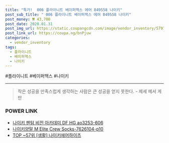 ```yaml
--- 
title: "특가!  006 플라이니트 베이퍼맥스 에어 849558 나이키" 
post_sub_title: " 006 플라이니트 베이퍼맥스 에어 849558 나이키" 
post_money: ₩ 43,700 
post_date: 2020.01.31 
post_img_url: https://static.coupangcdn.com/image/vendor_inventory/5797/c02306efb769c43f87910649d990ee679c94d7eadf84ff1518ab4b1ce8a6.jpg 
post_link_url: https://coupa.ng/bnPjuw 
categories: 
  - vendor_inventory 
tags: 
  - 플라이니트 
  - 베이퍼맥스 
  - 나이키 
--- 
```

  #플라이니트 #베이퍼맥스 #나이키 
<hr> 

> 작은 성공을 만족스럽게 생각하는 사람은 큰 성공을 얻지 못한다. - 제세 메서 게만 


### POWER LINK

* <a href="https://blog.naver.com/fasyy4321/221783613340" target="_blank">나이키 팬텀 비전 아카데미 DF HG ao3253-606</a>
* <a href="https://blog.naver.com/fasyy4321/221785752885" target="_blank">나이키양말 M Elite Crew Socks-7626104-p10</a>
* <a href="https://blog.naver.com/fasyy4321/221778258278" target="_blank"> TOP ~57위 [생활] 나이키에어하이츠</a>
